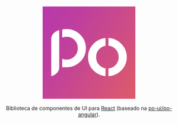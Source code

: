 <p align="center">
  <a href="https://po-ui.io">
    <img width="250" src="./docs/assets/po-logos/po_color_bg.svg">
  </a>
</p>

<div align="center">

Biblioteca de componentes de UI para [React](https://reactjs.org/) (baseado na [po-ui/po-angular](https://github.com/po-ui/po-angular)).

</div>

